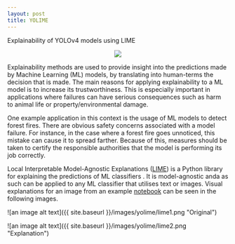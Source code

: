 ```yaml
---
layout: post
title: YOLIME
---
```


Explainability of YOLOv4 models using LIME 

<p align="center">
  <img src="{{ site.baseurl }}/images/yolime/yolime.gif" />
</p>


Explainability methods are used to provide insight into the predictions made by Machine Learning (ML) models, by translating into human-terms the decision that is made. The main reasons for applying explainability to a ML model is to increase its trustworthiness. This is especially important in applications where failures can have serious consequences such as harm to animal life or property/environmental damage.

One example application in this context is the usage of ML models to detect forest fires. There are obvious safety concerns associated with a model failure. For instance, in the case where a forest fire goes unnoticed, this mistake can cause it to spread farther. Because of this, measures should be taken to certify the responsible authorities that the model is performing its job correctly.

Local Interpretable Model-Agnostic Explanations ([LIME](https://github.com/marcotcr/lime)) is a Python library for  explaining  the predictions of  ML  classifiers .   It  is  model-agnostic  anda as such can be applied to any ML classifier that utilises text or images.  Visual explanations for an image from an example [notebook](https://marcotcr.github.io/lime/tutorials/Tutorial%20-%20images.html) can be seen in the following images.


![an image alt text]({{ site.baseurl }}/images/yolime/lime1.png "Original")

![an image alt text]({{ site.baseurl }}/images/yolime/lime2.png "Explanation")

